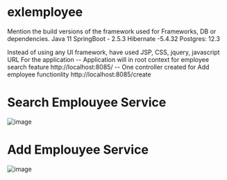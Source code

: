 # exlemployee

Mention the build versions of the framework used for Frameworks, DB or dependencies.
Java 11
SpringBoot - 2.5.3
Hibernate -5.4.32
Postgres: 12.3

Instead of using any UI framework, have used JSP, CSS, jquery, javascript 
URL For the application
-- Application will in root context for employee search feature http://localhost:8085/
-- One controller created for Add employee functionlity http://localhost:8085/create

# Search Emplouyee Service 
![image](https://user-images.githubusercontent.com/1220104/128621944-56362186-6bb0-48c8-85ed-d3f9bdb986fb.png)



# Add Emplouyee Service 
![image](https://user-images.githubusercontent.com/1220104/128612457-3027beca-f778-48b5-adff-7b695375ef0c.png)


